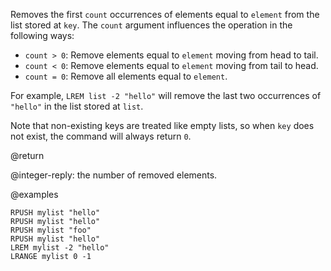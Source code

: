 Removes the first `count` occurrences of elements equal to `element` from the
list stored at `key`. The `count` argument influences the operation in the
following ways:

- `count > 0`: Remove elements equal to `element` moving from head to tail.
- `count < 0`: Remove elements equal to `element` moving from tail to head.
- `count = 0`: Remove all elements equal to `element`.

For example, `LREM list -2 "hello"` will remove the last two occurrences of
`"hello"` in the list stored at `list`.

Note that non-existing keys are treated like empty lists, so when `key` does not
exist, the command will always return `0`.

@return

@integer-reply: the number of removed elements.

@examples

```cli
RPUSH mylist "hello"
RPUSH mylist "hello"
RPUSH mylist "foo"
RPUSH mylist "hello"
LREM mylist -2 "hello"
LRANGE mylist 0 -1
```
